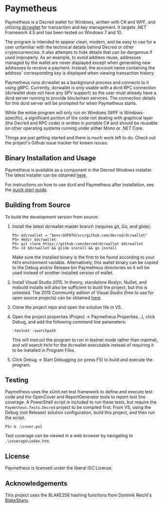 # Paymetheus

Paymetheus is a Decred wallet for Windows, written with C# and WPF, and
utilizing [dcrwallet](https://github.com/decred/dcrwallet) for transaction and
key management.  It targets .NET Framework 4.5 and has been tested on Windows 7
and 10.

The program is intended to appear clean, modern, and be easy to use for a user
unfamiliar with the technical details behind Decred or other cryptocurrencies.
It also attempts to hide details that can be dangerous if used improperly.  As
an example, to avoid address reuse, addresses managed by the wallet are never
displayed except when generating new addresses to receive a payment.  Instead,
the account name containing the address' corresponding key is displayed when
viewing transaction history.

Paymetheus runs dcrwallet as a background process and connects to it using gRPC.
Currently, dcrwallet is only usable with a dcrd RPC connection (dcrwallet does
not have any SPV support) so the user must already have a dcrd server running to
provide blockchain services.  The connection details for this dcrd server will
be prompted for when Paymetheus starts.

While the entire program will only run on Windows (WPF is Windows-specific), a
significant portion of the code not dealing with graphical layer (the Decred and
RPC code) is written in portable C# and should be reusable on other operating
systems running under either Mono or .NET Core.

Things are just getting started and there is much work left to do.  Check out
the project's Github issue tracker for known issues.

## Binary Installation and Usage

Paymetheus is available as a component in the Decred Windows installer.  The
latest installer can be obtained
[here](https://github.com/decred/decred-binaries/releases).

For instructions on how to use dcrd and Paymetheus after installation, see the
[quick start guide](./QUICKSTART.md).

## Building from Source

To build the development version from source:

1. Install the latest dcrwallet master branch (requires git, Go, and glide):

   ```
   PS> $dcrwallet = "$env:GOPATH/src/github.com/decred/dcrwallet"
   PS> mkdir $dcrwallet
   PS> git clone https://github.com/decred/dcrwallet $dcrwallet
   PS> cd $dcrwallet && glide install && go install
   ```

   Make sure the installed binary is the first to be found according to your
   `PATH` environment variable.  Alternatively, this wallet binary can be copied
   to the Debug and/or Release bin Paymetheus directories so it will be used
   instead of another installed version of wallet.

2. Install Visual Studio 2015.  In theory, standalone Roslyn, NuGet, and msbuild
   installs will also be sufficient to build the project, but this is untested.
   The 2015 Community edition of Visual Studio (free to use for open source
   projects) can be obtained [here](https://www.visualstudio.com/en-us/products/visual-studio-community-vs.aspx).

3. Clone the project repo and open the solution file in VS.

4. Open the project properties (Project -> Paymetheus Properties...), click
   Debug, and add the following command line parameters:

   `-testnet -searchpath`

   This will instruct the program to run in testnet mode rather than mainnet,
   and will search `PATH` for the dcrwallet executable instead of requiring it
   to be installed in Program Files.

5. Click Debug -> Start Debugging (or press F5) to build and execute the
   program.

## Testing

Paymetheus uses the xUnit.net test framework to define and execute test code and
the OpenCover and ReportGenerator tools to report test line coverage.  A
PowerShell script is included to run these tests, but require the
`Paymetheus.Tests.Decred` project to be compiled first.  From VS, using the
Debug (not Release) solution configuration, build this project, and then run the
script.

```
PS> & .\cover.ps1
```

Test coverage can be viewed in a web browser by navigating to
`.\coverage\index.htm`.

## License

Paymetheus is licensed under the liberal ISC License.

## Acknowledgements

This project uses the BLAKE256 hashing functions from Dominik Reichl's
[BlakeSharp](http://www.dominik-reichl.de/projects/blakesharp/).

